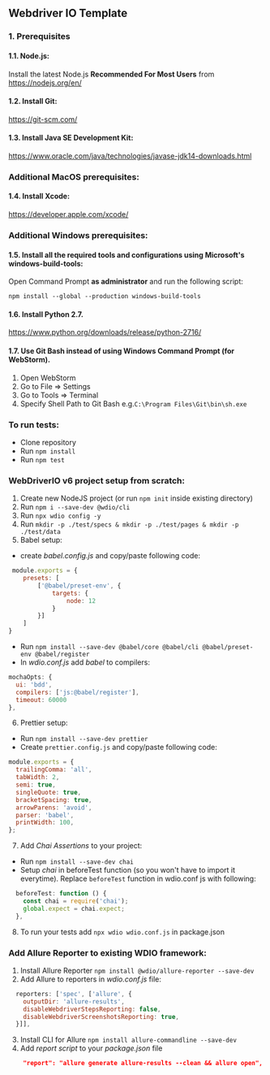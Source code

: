 ## Webdriver IO Template

### 1. Prerequisites
#### 1.1. Node.js:
Install the latest Node.js **Recommended For Most Users** from
https://nodejs.org/en/
#### 1.2. Install Git:
https://git-scm.com/
#### 1.3. Install Java SE Development Kit:
https://www.oracle.com/java/technologies/javase-jdk14-downloads.html

### Additional MacOS prerequisites:
#### 1.4. Install Xcode:
https://developer.apple.com/xcode/

### Additional Windows prerequisites:
#### 1.5. Install all the required tools and configurations using Microsoft's windows-build-tools:
Open Command Prompt **as administrator** and run the following script:
````
npm install --global --production windows-build-tools
````
#### 1.6. Install Python 2.7.
https://www.python.org/downloads/release/python-2716/

#### 1.7. Use Git Bash instead of using Windows Command Prompt (for WebStorm).
1. Open WebStorm
2. Go to File => Settings
3. Go to Tools => Terminal
4. Specify Shell Path to Git Bash e.g.`C:\Program Files\Git\bin\sh.exe`


### **To run tests:**
* Clone repository
* Run `npm install`
* Run `npm test`

### **WebDriverIO v6 project setup from scratch:**
1. Create new NodeJS project (or run `npm init` inside existing directory)
2. Run `npm i --save-dev @wdio/cli`
3. Run `npx wdio config -y`
4. Run `mkdir -p ./test/specs & mkdir -p ./test/pages & mkdir -p ./test/data`
5. Babel setup: 
* create _babel.config.js_ and copy/paste following code:
```javascript
 module.exports = {
    presets: [
        ['@babel/preset-env', {
            targets: {
                node: 12
            }
        }]
    ]
}
```
* Run `npm install --save-dev @babel/core @babel/cli @babel/preset-env @babel/register`
* In _wdio.conf.js_ add _babel_ to compilers:
```javascript
mochaOpts: {
  ui: 'bdd',
  compilers: ['js:@babel/register'],
  timeout: 60000
},
```
6. Prettier setup:
* Run `npm install --save-dev prettier`
* Create `prettier.config.js` and copy/paste following code:
```javascript
module.exports = {
  trailingComma: 'all',
  tabWidth: 2,
  semi: true,
  singleQuote: true,
  bracketSpacing: true,
  arrowParens: 'avoid',
  parser: 'babel',
  printWidth: 100,
};
```
7. Add _Chai Assertions_ to your project:
* Run `npm install --save-dev chai`
* Setup _chai_ in beforeTest function (so you won't have to import it everytime).
Replace `beforeTest` function in wdio.conf js with following:
```javascript
  beforeTest: function () {
    const chai = require('chai');
    global.expect = chai.expect;
  },
```


8. To run your tests add `npx wdio wdio.conf.js` in package.json 

### **Add Allure Reporter to existing WDIO framework:**
1. Install Allure Reporter `npm install @wdio/allure-reporter --save-dev`
2. Add Allure to reporters in _wdio.conf.js_ file:
```javascript
  reporters: ['spec', ['allure', {
    outputDir: 'allure-results',
    disableWebdriverStepsReporting: false,
    disableWebdriverScreenshotsReporting: true,
  }]],
```
3. Install CLI for Allure `npm install allure-commandline --save-dev`
4. Add _report script_ to your _package.json_ file
```json
    "report": "allure generate allure-results --clean && allure open",
```
  

